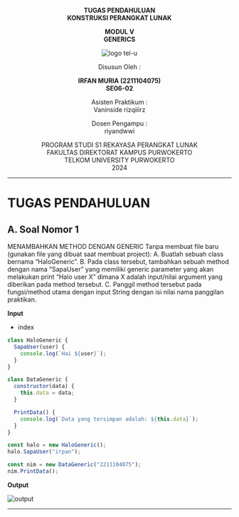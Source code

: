 <div align="center">

**TUGAS PENDAHULUAN**  
**KONSTRUKSI PERANGKAT LUNAK**

**MODUL V**  
**GENERICS**

![logo tel-u](https://github.com/user-attachments/assets/3a44181d-9c92-47f6-8cf0-87755117fd99)

Disusun Oleh :

**IRFAN MURIA (2211104075)**  
**SE06-02**

Asisten Praktikum :  
Vaninside
rizqiiirz

Dosen Pengampu :  
riyandwwi

PROGRAM STUDI S1 REKAYASA PERANGKAT LUNAK  
FAKULTAS DIREKTORAT KAMPUS PURWOKERTO  
TELKOM UNIVERSITY PURWOKERTO  
2024

</div>

---

# TUGAS PENDAHULUAN

## A. Soal Nomor 1

MENAMBAHKAN METHOD DENGAN GENERIC
Tanpa membuat file baru (gunakan file yang dibuat saat membuat project):
A. Buatlah sebuah class bernama “HaloGeneric”.
B. Pada class tersebut, tambahkan sebuah method dengan nama “SapaUser” yang memiliki
generic parameter yang akan melakukan print “Halo user X” dimana X adalah input/nilai
argument yang diberikan pada method tersebut.
C. Panggil method tersebut pada fungsi/method utama dengan input String dengan isi nilai
nama panggilan praktikan.

**Input**

- index

```js
class HaloGeneric {
  SapaUser(user) {
    console.log(`Hai ${user}`);
  }
}

class DataGeneric {
  constructor(data) {
    this.data = data;
  }

  PrintData() {
    console.log(`Data yang tersimpan adalah: ${this.data}`);
  }
}

const halo = new HaloGeneric();
halo.SapaUser("irpan");

const nim = new DataGeneric("2211104075");
nim.PrintData();
```

**Output**

![output](https://github.com/user-attachments/assets/9e01773f-7cc6-44d2-bade-3d4a764ddb68)

---
